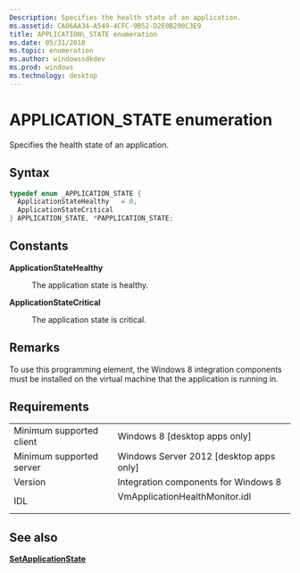 ```yaml
---
Description: Specifies the health state of an application.
ms.assetid: CA06AA34-A549-4CFC-9B52-D2E0B200C3E9
title: APPLICATION\_STATE enumeration
ms.date: 05/31/2018
ms.topic: enumeration
ms.author: windowssdkdev
ms.prod: windows
ms.technology: desktop
---
```


# APPLICATION\_STATE enumeration

Specifies the health state of an application.

## Syntax


```C++
typedef enum _APPLICATION_STATE { 
  ApplicationStateHealthy   = 0,
  ApplicationStateCritical
} APPLICATION_STATE, *PAPPLICATION_STATE;
```



## Constants

<dl> <dt>

<span id="ApplicationStateHealthy"></span><span id="applicationstatehealthy"></span><span id="APPLICATIONSTATEHEALTHY"></span>**ApplicationStateHealthy**
</dt> <dd>

The application state is healthy.

</dd> <dt>

<span id="ApplicationStateCritical"></span><span id="applicationstatecritical"></span><span id="APPLICATIONSTATECRITICAL"></span>**ApplicationStateCritical**
</dt> <dd>

The application state is critical.

</dd> </dl>

## Remarks

To use this programming element, the Windows 8 integration components must be installed on the virtual machine that the application is running in.

## Requirements



|                                     |                                                                                                           |
|-------------------------------------|-----------------------------------------------------------------------------------------------------------|
| Minimum supported client<br/> | Windows 8 \[desktop apps only\]<br/>                                                                |
| Minimum supported server<br/> | Windows Server 2012 \[desktop apps only\]<br/>                                                      |
| Version<br/>                  | Integration components for Windows 8<br/>                                                           |
| IDL<br/>                      | <dl> <dt>VmApplicationHealthMonitor.idl</dt> </dl> |



## See also

<dl> <dt>

[**SetApplicationState**](ivmapplicationhealthmonitor-setapplicationstate.md)
</dt> </dl>

 

 




